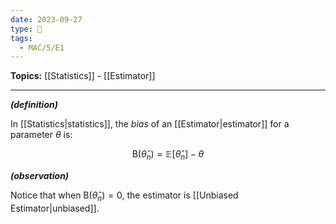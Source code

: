 ```yaml
---
date: 2023-09-27
type: 🧠
tags:
  - MAC/5/E1
---
```


**Topics:** [[Statistics]] - [[Estimator]]

---

_**(definition)**_

In [[Statistics|statistics]], the _bias_ of an [[Estimator|estimator]] for a parameter $\theta$ is:

$$
\mathrm{B}(\hat{\theta}_{n}) = \mathbb{E}[\hat{\theta}_{n}] - \theta
$$

_**(observation)**_

Notice that when $\mathrm{B}(\hat{\theta}_{n}) = 0$, the estimator is [[Unbiased Estimator|unbiased]].
